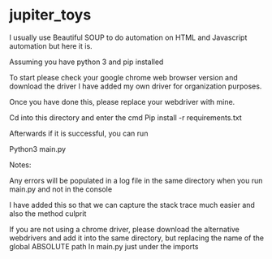 # jupiter_toys



I usually use Beautiful SOUP to do automation on HTML and Javascript automation but here it is.

Assuming you have python 3 and pip installed

To start please check your google chrome web browser version and download the driver 
I have added my own driver for organization purposes.

Once you have done this, please replace your webdriver with mine.

Cd into this directory and enter the cmd
Pip install -r requirements.txt

Afterwards if it is successful, you can run

Python3 main.py 



Notes:

Any errors will be populated in a log file in the same directory when you run main.py and not in the console

I have added this so that we can capture the stack trace much easier and also the method culprit


If you are not using a chrome driver, please download the alternative webdrivers and add it into the same directory, but replacing the name of the global ABSOLUTE path
In main.py just under the imports
